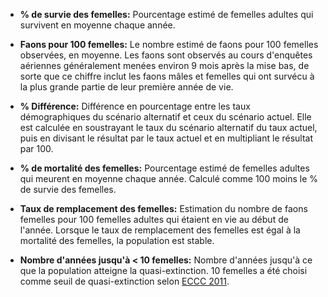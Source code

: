 - **% de survie des femelles:** Pourcentage estimé de femelles adultes qui survivent en moyenne chaque année.
  
- **Faons pour 100 femelles:** Le nombre estimé de faons pour 100 femelles observées, en moyenne. Les faons sont observés au cours d'enquêtes aériennes généralement menées environ 9 mois après la mise bas, de sorte que ce chiffre inclut les faons mâles et femelles qui ont survécu à la plus grande partie de leur première année de vie.

- **% Différence:** Différence en pourcentage entre les taux démographiques du scénario alternatif
  et ceux du scénario actuel. Elle est calculée en soustrayant le taux du scénario alternatif
  du taux actuel, puis en divisant le résultat par le taux actuel et en multipliant le résultat par 100.
  
- **% de mortalité des femelles:** Pourcentage estimé de femelles adultes qui meurent en moyenne chaque année. 
  Calculé comme 100 moins le % de survie des femelles. 

- **Taux de remplacement des femelles:** Estimation du nombre de faons femelles pour 100 femelles adultes qui étaient en vie au début de l'année.
  Lorsque le taux de remplacement des femelles est égal à la mortalité des femelles, la population est stable.

- **Nombre d'années jusqu'à < 10 femelles:** Nombre d'années jusqu'à ce que la population atteigne la quasi-extinction.
  10 femelles a été choisi comme seuil de quasi-extinction selon [ECCC
  2011](https://publications.gc.ca/collections/collection_2011/ec/CW66-296-2011-eng.pdf).
